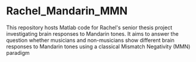 # Rachel_Mandarin_MMN
This repository hosts Matlab code for Rachel's senior thesis project investigating brain responses to Mandarin tones. It aims to answer the question whether musicians and non-musicians show different brain responses to Mandarin tones using a classical Mismatch Negativity (MMN) paradigm
